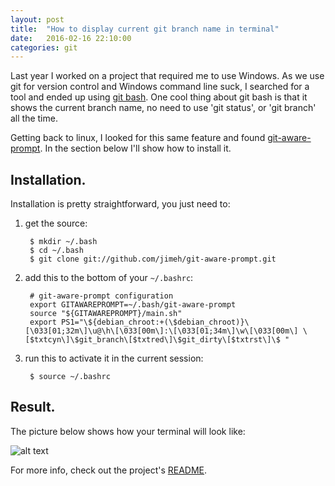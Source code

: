 ```yaml
---
layout: post
title:  "How to display current git branch name in terminal"
date:   2016-02-16 22:10:00
categories: git
---
```


Last year I worked on a project that required me to use Windows. As we use git for version control and Windows command line suck, I searched for a tool and ended up using [git bash](https://git-for-windows.github.io/). One cool thing about git bash is that it shows the current branch name, no need to use 'git status', or 'git branch' all the time.

Getting back to linux, I looked for this same feature and found [git-aware-prompt](https://github.com/jimeh/git-aware-prompt). In the section below I'll show how to install it.


## Installation.

Installation is pretty straightforward, you just need to:

1. get the source: 

        $ mkdir ~/.bash 
        $ cd ~/.bash     
        $ git clone git://github.com/jimeh/git-aware-prompt.git

2. add this to the bottom of your ```~/.bashrc```:

        # git-aware-prompt configuration  
        export GITAWAREPROMPT=~/.bash/git-aware-prompt  
        source "${GITAWAREPROMPT}/main.sh"  
        export PS1="\${debian_chroot:+(\$debian_chroot)}\[\033[01;32m\]\u@\h\[\033[00m\]:\[\033[01;34m\]\w\[\033[00m\] \[$txtcyn\]\$git_branch\[$txtred\]\$git_dirty\[$txtrst\]\$ "

3. run this to activate it in the current session:

        $ source ~/.bashrc

## Result.
The picture below shows how your terminal will look like:

![alt text](https://s3-sa-east-1.amazonaws.com/felipebelucena.github.io/Screenshot+from+2016-02-13+23-45-20.png "Git Aware Prompt")

For more info, check out the project's [README](https://github.com/jimeh/git-aware-prompt).

